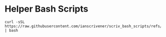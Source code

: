 # Helper Bash Scripts

```
curl -sSL https://raw.githubusercontent.com/ianscrivener/scriv_bash_scripts/refs/heads/main/ubuntu_2x.04/init_ubuntu.sh | bash

```
